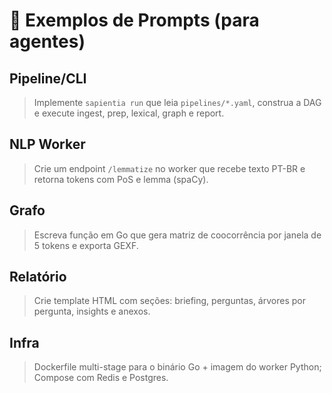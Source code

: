 # 💬 Exemplos de Prompts (para agentes)

## Pipeline/CLI
> Implemente `sapientia run` que leia `pipelines/*.yaml`, construa a DAG e execute ingest, prep, lexical, graph e report.

## NLP Worker
> Crie um endpoint `/lemmatize` no worker que recebe texto PT-BR e retorna tokens com PoS e lemma (spaCy).

## Grafo
> Escreva função em Go que gera matriz de coocorrência por janela de 5 tokens e exporta GEXF.

## Relatório
> Crie template HTML com seções: briefing, perguntas, árvores por pergunta, insights e anexos.

## Infra
> Dockerfile multi-stage para o binário Go + imagem do worker Python; Compose com Redis e Postgres.
